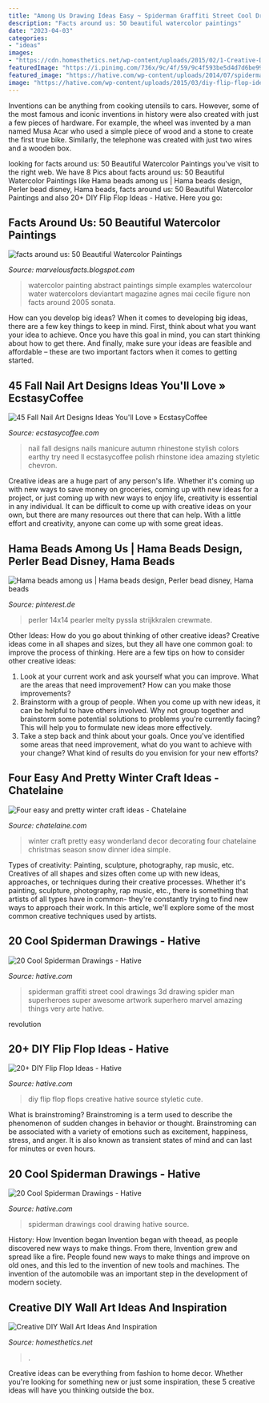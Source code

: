```yaml
---
title: "Among Us Drawing Ideas Easy ~ Spiderman Graffiti Street Cool Drawings 3d Drawing Spider Man Superheroes Super Awesome Artwork Superhero Marvel Amazing Things Very Arte Hative"
description: "Facts around us: 50 beautiful watercolor paintings"
date: "2023-04-03"
categories:
- "ideas"
images:
- "https://cdn.homesthetics.net/wp-content/uploads/2015/02/1-Creative-DIY-Wall-Art-Projects-hometshetics.net-11.jpg"
featuredImage: "https://i.pinimg.com/736x/9c/4f/59/9c4f593be5d4d7d6be99a5c5d5d83fc5.jpg"
featured_image: "https://hative.com/wp-content/uploads/2014/07/spiderman-drawings/7-spiderman-drawings.jpg"
image: "https://hative.com/wp-content/uploads/2015/03/diy-flip-flop-ideas/19-creative-and-fun-diy-flip-flop.jpg"
---
```



Inventions can be anything from cooking utensils to cars. However, some of the most famous and iconic inventions in history were also created with just a few pieces of hardware. For example, the wheel was invented by a man named Musa Acar who used a simple piece of wood and a stone to create the first true bike. Similarly, the telephone was created with just two wires and a wooden box.

	

		
looking for facts around us: 50 Beautiful Watercolor Paintings you've visit to the right web. We have 8 Pics about facts around us: 50 Beautiful Watercolor Paintings like Hama beads among us | Hama beads design, Perler bead disney, Hama beads, facts around us: 50 Beautiful Watercolor Paintings and also 20+ DIY Flip Flop Ideas - Hative. Here you go:
		
    
## Facts Around Us: 50 Beautiful Watercolor Paintings

<img loading=lazy src="http://4.bp.blogspot.com/_sY9FRN6Xib4/S4e_dXJNkYI/AAAAAAAAC3M/2qQkUm0ai_s/s400/watercolorpainting_20.jpg" onerror="this.onerror=null;this.src='https://tse1.mm.bing.net/th?id=OIP.dwjX3n_4PDOipo0_p6yebAAAAA&amp;pid=15.1';" alt="facts around us: 50 Beautiful Watercolor Paintings">

_Source: marvelousfacts.blogspot.com_

>watercolor painting abstract paintings simple examples watercolour water watercolors deviantart magazine agnes mai cecile figure non facts around 2005 sonata. 

	

How can you develop big ideas?
When it comes to developing big ideas, there are a few key things to keep in mind. First, think about what you want your idea to achieve. Once you have this goal in mind, you can start thinking about how to get there. And finally, make sure your ideas are feasible and affordable – these are two important factors when it comes to getting started.

    
## 45 Fall Nail Art Designs Ideas You&#039;ll Love » EcstasyCoffee

<img loading=lazy src="https://i0.wp.com/www.ecstasycoffee.com/wp-content/uploads/2016/10/Fall-Nail-Designs-28.jpg?resize=736%2C981" onerror="this.onerror=null;this.src='https://tse3.mm.bing.net/th?id=OIP.xgXVRctQH1Y_m-ofVlEWHwHaJ3&amp;pid=15.1';" alt="45 Fall Nail Art Designs Ideas You&#039;ll Love » EcstasyCoffee">

_Source: ecstasycoffee.com_

>nail fall designs nails manicure autumn rhinestone stylish colors earthy try need ll ecstasycoffee polish rhinstone idea amazing styletic chevron. 

	

Creative ideas are a huge part of any person's life. Whether it's coming up with new ways to save money on groceries, coming up with new ideas for a project, or just coming up with new ways to enjoy life, creativity is essential in any individual. It can be difficult to come up with creative ideas on your own, but there are many resources out there that can help. With a little effort and creativity, anyone can come up with some great ideas.

    
## Hama Beads Among Us | Hama Beads Design, Perler Bead Disney, Hama Beads

<img loading=lazy src="https://i.pinimg.com/736x/9c/4f/59/9c4f593be5d4d7d6be99a5c5d5d83fc5.jpg" onerror="this.onerror=null;this.src='https://tse2.mm.bing.net/th?id=OIP.2-lNiWSk1nWZmLg7Kl5hgAHaNK&amp;pid=15.1';" alt="Hama beads among us | Hama beads design, Perler bead disney, Hama beads">

_Source: pinterest.de_

>perler 14x14 pearler melty pyssla strijkkralen crewmate. 

	

Other Ideas: How do you go about thinking of other creative ideas?
Creative ideas come in all shapes and sizes, but they all have one common goal: to improve the process of thinking. Here are a few tips on how to consider other creative ideas:
1. Look at your current work and ask yourself what you can improve. What are the areas that need improvement? How can you make those improvements?
2. Brainstorm with a group of people. When you come up with new ideas, it can be helpful to have others involved. Why not group together and brainstorm some potential solutions to problems you're currently facing? This will help you to formulate new ideas more effectively.
3. Take a step back and think about your goals. Once you've identified some areas that need improvement, what do you want to achieve with your change? What kind of results do you envision for your new efforts?

    
## Four Easy And Pretty Winter Craft Ideas - Chatelaine

<img loading=lazy src="https://www.chatelaine.com/wp-content/uploads/2011/11/c65d256c4d66814fd014658a2f43.png" onerror="this.onerror=null;this.src='https://tse2.mm.bing.net/th?id=OIP.WAVE2ssSDQzdyMbgLhngSQHaIi&amp;pid=15.1';" alt="Four easy and pretty winter craft ideas - Chatelaine">

_Source: chatelaine.com_

>winter craft pretty easy wonderland decor decorating four chatelaine christmas season snow dinner idea simple. 

	

Types of creativity: Painting, sculpture, photography, rap music, etc.
Creatives of all shapes and sizes often come up with new ideas, approaches, or techniques during their creative processes. Whether it's painting, sculpture, photography, rap music, etc., there is something that artists of all types have in common- they're constantly trying to find new ways to approach their work. In this article, we'll explore some of the most common creative techniques used by artists.

    
## 20 Cool Spiderman Drawings - Hative

<img loading=lazy src="https://hative.com/wp-content/uploads/2014/07/spiderman-drawings/4-spiderman-drawings.jpg" onerror="this.onerror=null;this.src='https://tse1.mm.bing.net/th?id=OIP.FoDb6moj54CFoORld7AAQwHaLH&amp;pid=15.1';" alt="20 Cool Spiderman Drawings - Hative">

_Source: hative.com_

>spiderman graffiti street cool drawings 3d drawing spider man superheroes super awesome artwork superhero marvel amazing things very arte hative. 

	

revolution

    
## 20+ DIY Flip Flop Ideas - Hative

<img loading=lazy src="https://hative.com/wp-content/uploads/2015/03/diy-flip-flop-ideas/19-creative-and-fun-diy-flip-flop.jpg" onerror="this.onerror=null;this.src='https://tse3.mm.bing.net/th?id=OIP.iYZntEybZUY4SRfIQM9u9AHaFS&amp;pid=15.1';" alt="20+ DIY Flip Flop Ideas - Hative">

_Source: hative.com_

>diy flip flop flops creative hative source styletic cute. 

	

What is brainstroming?
Brainstroming is a term used to describe the phenomenon of sudden changes in behavior or thought. Brainstroming can be associated with a variety of emotions such as excitement, happiness, stress, and anger. It is also known as transient states of mind and can last for minutes or even hours.

    
## 20 Cool Spiderman Drawings - Hative

<img loading=lazy src="https://hative.com/wp-content/uploads/2014/07/spiderman-drawings/7-spiderman-drawings.jpg" onerror="this.onerror=null;this.src='https://tse1.mm.bing.net/th?id=OIP.E7h9sl3wWV0jERpBr6SgvAHaGC&amp;pid=15.1';" alt="20 Cool Spiderman Drawings - Hative">

_Source: hative.com_

>spiderman drawings cool drawing hative source. 

	

History: How Invention began
Invention began with theead, as people discovered new ways to make things. From there, Invention grew and spread like a fire. People found new ways to make things and improve on old ones, and this led to the invention of new tools and machines. The invention of the automobile was an important step in the development of modern society.

    
## Creative DIY Wall Art Ideas And Inspiration

<img loading=lazy src="https://cdn.homesthetics.net/wp-content/uploads/2015/02/1-Creative-DIY-Wall-Art-Projects-hometshetics.net-11.jpg" onerror="this.onerror=null;this.src='https://tse2.mm.bing.net/th?id=OIP.w15kHGMjW5mfP8hFjqcjPgHaI4&amp;pid=15.1';" alt="Creative DIY Wall Art Ideas And Inspiration">

_Source: homesthetics.net_

>. 

	

Creative ideas can be everything from fashion to home decor. Whether you're looking for something new or just some inspiration, these 5 creative ideas will have you thinking outside the box.


